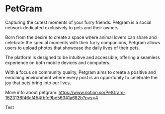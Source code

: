 # PetGram
Capturing the cutest moments of your furry friends.
Petgram is a social network dedicated exclusively to pets and their owners. 

Born from the desire to create a space where animal lovers can share and celebrate the special moments with their furry companions, Petgram allows users to upload photos that showcase the daily lives of their pets.

The platform is designed to be intuitive and accessible, offering a seamless experience on both mobile devices and computers. 

With a focus on community quality, Petgram aims to create a positive and enriching environment where every post is an opportunity to celebrate the joy that pets bring into our lives.

More info about petgram: https://www.notion.so/PetGram-1623136f46ef454fbfc9be56341a682b?pvs=4

Test